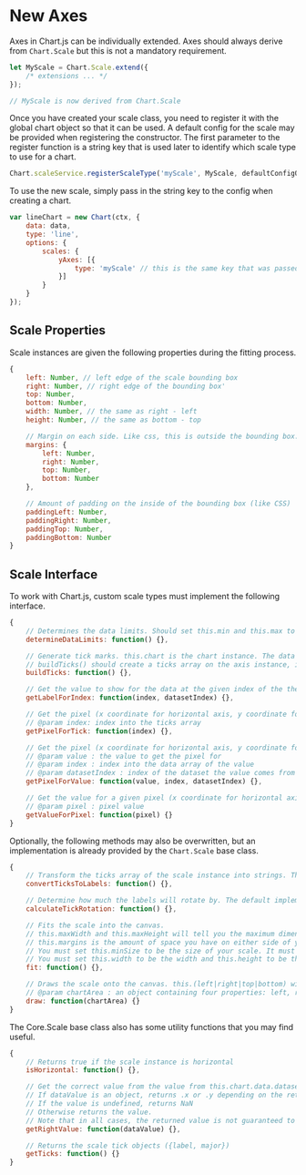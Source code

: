# New Axes

Axes in Chart.js can be individually extended. Axes should always derive from `Chart.Scale` but this is not a mandatory requirement.

```javascript
let MyScale = Chart.Scale.extend({
    /* extensions ... */
});

// MyScale is now derived from Chart.Scale
```

Once you have created your scale class, you need to register it with the global chart object so that it can be used. A default config for the scale may be provided when registering the constructor. The first parameter to the register function is a string key that is used later to identify which scale type to use for a chart.

```javascript
Chart.scaleService.registerScaleType('myScale', MyScale, defaultConfigObject);
```

To use the new scale, simply pass in the string key to the config when creating a chart.

```javascript
var lineChart = new Chart(ctx, {
    data: data,
    type: 'line',
    options: {
        scales: {
            yAxes: [{
                type: 'myScale' // this is the same key that was passed to the registerScaleType function
            }]
        }
    }
});
```

## Scale Properties

Scale instances are given the following properties during the fitting process.

```javascript
{
    left: Number, // left edge of the scale bounding box
    right: Number, // right edge of the bounding box'
    top: Number,
    bottom: Number,
    width: Number, // the same as right - left
    height: Number, // the same as bottom - top

    // Margin on each side. Like css, this is outside the bounding box.
    margins: {
        left: Number,
        right: Number,
        top: Number,
        bottom: Number
    },

    // Amount of padding on the inside of the bounding box (like CSS)
    paddingLeft: Number,
    paddingRight: Number,
    paddingTop: Number,
    paddingBottom: Number
}
```

## Scale Interface
To work with Chart.js, custom scale types must implement the following interface.

```javascript
{
    // Determines the data limits. Should set this.min and this.max to be the data max/min
    determineDataLimits: function() {},

    // Generate tick marks. this.chart is the chart instance. The data object can be accessed as this.chart.data
    // buildTicks() should create a ticks array on the axis instance, if you intend to use any of the implementations from the base class
    buildTicks: function() {},

    // Get the value to show for the data at the given index of the the given dataset, ie this.chart.data.datasets[datasetIndex].data[index]
    getLabelForIndex: function(index, datasetIndex) {},

    // Get the pixel (x coordinate for horizontal axis, y coordinate for vertical axis) for a given value
    // @param index: index into the ticks array
    getPixelForTick: function(index) {},

    // Get the pixel (x coordinate for horizontal axis, y coordinate for vertical axis) for a given value
    // @param value : the value to get the pixel for
    // @param index : index into the data array of the value
    // @param datasetIndex : index of the dataset the value comes from
    getPixelForValue: function(value, index, datasetIndex) {},

    // Get the value for a given pixel (x coordinate for horizontal axis, y coordinate for vertical axis)
    // @param pixel : pixel value
    getValueForPixel: function(pixel) {}
}
```

Optionally, the following methods may also be overwritten, but an implementation is already provided by the `Chart.Scale` base class.

```javascript
{
    // Transform the ticks array of the scale instance into strings. The default implementation simply calls this.options.ticks.callback(numericalTick, index, ticks);
    convertTicksToLabels: function() {},

    // Determine how much the labels will rotate by. The default implementation will only rotate labels if the scale is horizontal.
    calculateTickRotation: function() {},

    // Fits the scale into the canvas.
    // this.maxWidth and this.maxHeight will tell you the maximum dimensions the scale instance can be. Scales should endeavour to be as efficient as possible with canvas space.
    // this.margins is the amount of space you have on either side of your scale that you may expand in to. This is used already for calculating the best label rotation
    // You must set this.minSize to be the size of your scale. It must be an object containing 2 properties: width and height.
    // You must set this.width to be the width and this.height to be the height of the scale
    fit: function() {},

    // Draws the scale onto the canvas. this.(left|right|top|bottom) will have been populated to tell you the area on the canvas to draw in
    // @param chartArea : an object containing four properties: left, right, top, bottom. This is the rectangle that lines, bars, etc will be drawn in. It may be used, for example, to draw grid lines.
    draw: function(chartArea) {}
}
```

The Core.Scale base class also has some utility functions that you may find useful.
```javascript
{
    // Returns true if the scale instance is horizontal
    isHorizontal: function() {},

    // Get the correct value from the value from this.chart.data.datasets[x].data[]
    // If dataValue is an object, returns .x or .y depending on the return of isHorizontal()
    // If the value is undefined, returns NaN
    // Otherwise returns the value.
    // Note that in all cases, the returned value is not guaranteed to be a Number
    getRightValue: function(dataValue) {},

    // Returns the scale tick objects ({label, major})
    getTicks: function() {}
}
```
